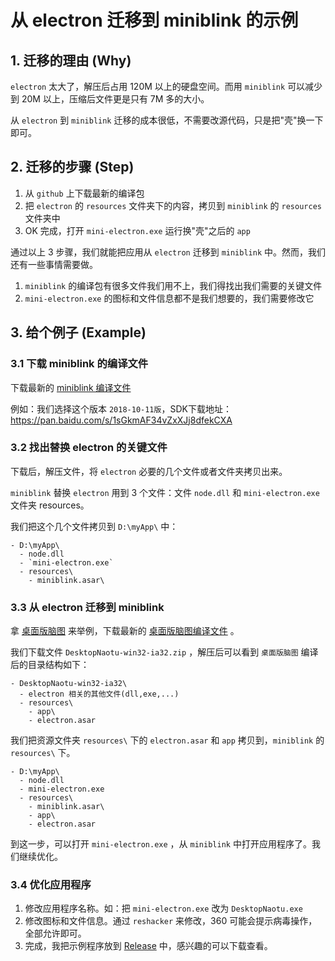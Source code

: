 # 从 electron 迁移到 miniblink 的示例

## 1. 迁移的理由 (Why)

`electron` 太大了，解压后占用 120M 以上的硬盘空间。而用 `miniblink` 可以减少到 20M 以上，压缩后文件更是只有 7M 多的大小。

从 `electron` 到 `miniblink` 迁移的成本很低，不需要改源代码，只是把"壳"换一下即可。

## 2. 迁移的步骤 (Step)

1. 从 `github` 上下载最新的编译包
2. 把 `electron` 的 `resources` 文件夹下的内容，拷贝到 `miniblink` 的 `resources` 文件夹中
3. OK 完成，打开 `mini-electron.exe` 运行换"壳"之后的 `app`

通过以上 3 步骤，我们就能把应用从 `electron` 迁移到 `miniblink` 中。然而，我们还有一些事情需要做。

1. `miniblink` 的编译包有很多文件我们用不上，我们得找出我们需要的关键文件
2. `mini-electron.exe` 的图标和文件信息都不是我们想要的，我们需要修改它

## 3. 给个例子 (Example)

### 3.1  下载 miniblink 的编译文件

下载最新的 [miniblink 编译文件](https://github.com/weolar/miniblink49/releases)

例如：我们选择这个版本 `2018-10-11版`，SDK下载地址：https://pan.baidu.com/s/1sGkmAF34vZxXJj8dfekCXA

### 3.2 找出替换 electron 的关键文件

下载后，解压文件，将 `electron` 必要的几个文件或者文件夹拷贝出来。

`miniblink` 替换 `electron` 用到 3 个文件：文件 `node.dll` 和 `mini-electron.exe` 文件夹 resources。

我们把这个几个文件拷贝到 `D:\myApp\` 中：

``` text
- D:\myApp\
  - node.dll
  - `mini-electron.exe`
  - resources\
    - miniblink.asar\
```

### 3.3 从 electron 迁移到 miniblink

拿 [桌面版脑图](https://github.com/NaoTu/DesktopNaotu) 来举例，下载最新的 [桌面版脑图编译文件](https://github.com/NaoTu/DesktopNaotu/releases) 。

我们下载文件 `DesktopNaotu-win32-ia32.zip` ，解压后可以看到 `桌面版脑图` 编译后的目录结构如下：

``` text
- DesktopNaotu-win32-ia32\
  - electron 相关的其他文件(dll,exe,...)
  - resources\
    - app\
    - electron.asar
```

我们把资源文件夹 `resources\` 下的 `electron.asar` 和 `app` 拷贝到，`miniblink` 的 `resources\` 下。

``` text
- D:\myApp\
  - node.dll
  - mini-electron.exe
  - resources\
    - miniblink.asar\
    - app\
    - electron.asar
```

到这一步，可以打开 `mini-electron.exe` ，从 `miniblink` 中打开应用程序了。我们继续优化。

### 3.4 优化应用程序

1. 修改应用程序名称。如：把 `mini-electron.exe` 改为 `DesktopNaotu.exe`
2. 修改图标和文件信息。通过 `reshacker` 来修改，360 可能会提示病毒操作，全部允许即可。
3. 完成，我把示例程序放到 [Release](https://github.com/topcss/miniblink-electron/releases) 中，感兴趣的可以下载查看。
